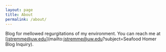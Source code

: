 ```yaml
---
layout: page
title: About
permalink: /about/
---
```


Blog for mellowed regurgitations of my environment.  You can reach me at [jstremme@uw.edu](mailto:jstremme@uw.edu?subject=Seafood Homer Blog Inquiry).
